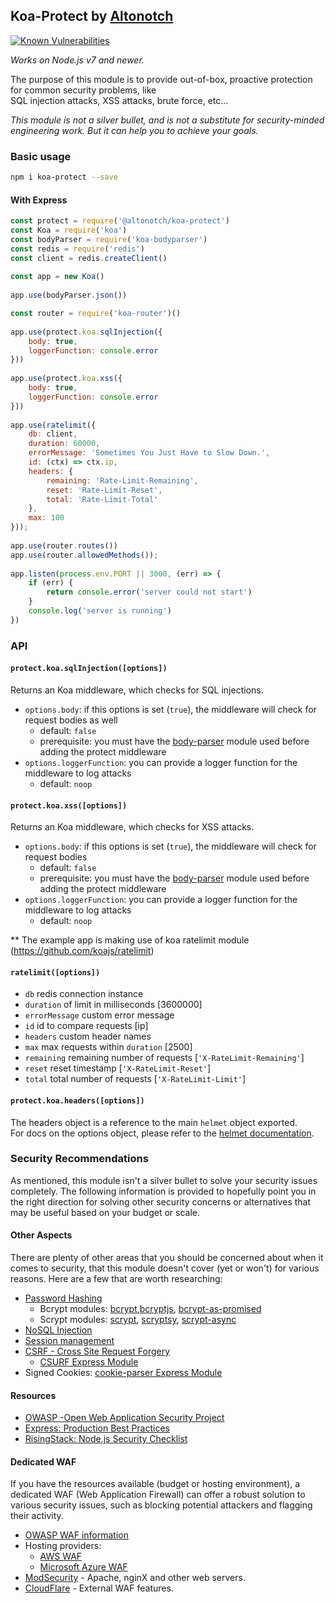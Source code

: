 ﻿## Koa-Protect by [Altonotch](https://altonotch.com/)  
  
[![Known Vulnerabilities](https://snyk.io/test/npm/protect/badge.svg)](https://snyk.io/test/npm/koa-protect)  
  
*Works on Node.js v7 and newer.*  
  
The purpose of this module is to provide out-of-box, proactive protection for common security problems, like  
SQL injection attacks, XSS attacks, brute force, etc...  
  
*This module is not a silver bullet, and is not a substitute for security-minded engineering work. But it can help you to achieve your goals.*  
  
### Basic usage  
  
```bash  
npm i koa-protect --save  
```  
  
#### With Express  
  
```javascript  
const protect = require('@altonotch/koa-protect')  
const Koa = require('koa')  
const bodyParser = require('koa-bodyparser')
const redis = require('redis')
const client = redis.createClient()  
  
const app = new Koa()
  
app.use(bodyParser.json())  

const router = require('koa-router')()
  
app.use(protect.koa.sqlInjection({  
    body: true,  
    loggerFunction: console.error  
}))  
  
app.use(protect.koa.xss({  
    body: true,  
    loggerFunction: console.error  
}))  
  
app.use(ratelimit({  
    db: client,  
    duration: 60000,  
    errorMessage: 'Sometimes You Just Have to Slow Down.',  
    id: (ctx) => ctx.ip,  
    headers: {  
        remaining: 'Rate-Limit-Remaining',  
        reset: 'Rate-Limit-Reset',  
        total: 'Rate-Limit-Total'  
    },  
    max: 100  
}));  
  
app.use(router.routes())  
app.use(router.allowedMethods());  
  
app.listen(process.env.PORT || 3000, (err) => {  
    if (err) {  
        return console.error('server could not start')  
    }  
    console.log('server is running')  
})  
```  
  
### API  
  
#### `protect.koa.sqlInjection([options])`  
  
Returns an Koa middleware, which checks for SQL injections.  
  
* `options.body`: if this options is set (`true`), the middleware will check for request bodies as well  
  * default: `false`  
  * prerequisite: you must have the [body-parser](https://github.com/koajs/bodyparser) module used before adding the protect middleware  
* `options.loggerFunction`: you can provide a logger function for the middleware to log attacks  
  * default: `noop`  
  
#### `protect.koa.xss([options])`  
  
Returns an Koa middleware, which checks for XSS attacks.  
  
* `options.body`: if this options is set (`true`), the middleware will check for request bodies  
  * default: `false`  
  * prerequisite: you must have the [body-parser](https://github.com/koajs/bodyparser) module used before adding the protect middleware  
* `options.loggerFunction`: you can provide a logger function for the middleware to log attacks  
  * default: `noop`  
  
** The example app is making use of koa ratelimit module (https://github.com/koajs/ratelimit)
#### `ratelimit([options])`  
-   `db`  redis connection instance
-   `duration`  of limit in milliseconds [3600000]
-   `errorMessage`  custom error message
-   `id`  id to compare requests [ip]
-   `headers`  custom header names
-   `max`  max requests within  `duration`  [2500]
-   `remaining`  remaining number of requests [`'X-RateLimit-Remaining'`]
-   `reset`  reset timestamp [`'X-RateLimit-Reset'`]
-   `total`  total number of requests [`'X-RateLimit-Limit'`]


#### `protect.koa.headers([options])`  
  
The headers object is a reference to the main `helmet` object exported.  
For docs on the options object, please refer to the [helmet documentation](https://github.com/helmetjs/helmet).  

### Security Recommendations  
  
As mentioned, this module isn't a silver bullet to solve your security issues completely.  The following information is provided to hopefully point you in the right direction for solving other security concerns or alternatives that may be useful based on your budget or scale.  
  
#### Other Aspects  
  
There are plenty of other areas that you should be concerned about when it comes to security, that this module doesn't cover (yet or won't) for various reasons.  Here are a few that are worth researching:  
  
* [Password Hashing](https://www.owasp.org/index.php/Password_Storage_Cheat_Sheet)  
  * Bcrypt modules: [bcrypt](https://www.npmjs.com/package/bcrypt),[bcryptjs](https://www.npmjs.com/package/bcryptjs), [bcrypt-as-promised](https://www.npmjs.com/package/bcrypt-as-promised)  
  * Scrypt modules: [scrypt](https://www.npmjs.com/package/scrypt), [scryptsy](https://www.npmjs.com/package/scryptsy), [scrypt-async](https://www.npmjs.com/package/scrypt-async)  
* [NoSQL Injection](https://www.owasp.org/index.php/Testing_for_NoSQL_injection)  
* [Session management](https://www.owasp.org/index.php/Session_Management_Cheat_Sheet)  
* [CSRF - Cross Site Request Forgery](https://www.owasp.org/index.php/Cross-Site_Request_Forgery_(CSRF)_Prevention_Cheat_Sheet)  
  * [CSURF Express Module](https://www.npmjs.com/package/csurf)  
* Signed Cookies: [cookie-parser Express Module](https://expressjs.com/en/resources/middleware/cookie-parser.html)  
  
#### Resources  
  
* [OWASP -Open Web Application Security Project](https://www.owasp.org/index.php/Main_Page)  
* [Express: Production Best Practices](https://expressjs.com/en/advanced/best-practice-security.html)  
* [RisingStack: Node.js Security Checklist](https://blog.risingstack.com/node-js-security-checklist/)  
  
#### Dedicated WAF  
  
If you have the resources available (budget or hosting environment), a dedicated WAF (Web Application Firewall) can offer a robust solution to various security issues, such as blocking potential attackers and flagging their activity.  
  
* [OWASP WAF information](https://www.owasp.org/index.php/Web_Application_Firewall)  
* Hosting providers:  
  * [AWS WAF](https://aws.amazon.com/waf/)  
  * [Microsoft Azure WAF](https://docs.microsoft.com/en-us/azure/application-gateway/application-gateway-web-application-firewall-overview)  
* [ModSecurity]() - Apache, nginX and other web servers.  
* [CloudFlare](https://www.cloudflare.com/) - External WAF features.
